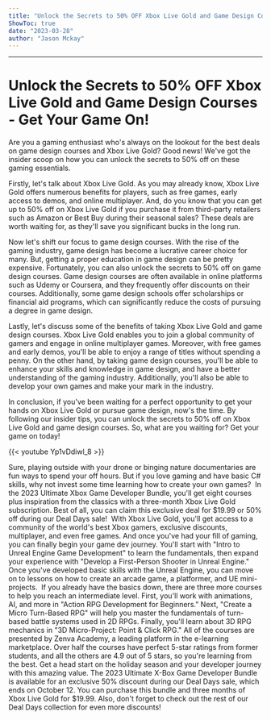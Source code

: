 ```yaml
---
title: "Unlock the Secrets to 50% OFF Xbox Live Gold and Game Design Courses - Get Your Game On!"
ShowToc: true 
date: "2023-03-28"
author: "Jason Mckay"
---
```

*****
# Unlock the Secrets to 50% OFF Xbox Live Gold and Game Design Courses - Get Your Game On!

Are you a gaming enthusiast who's always on the lookout for the best deals on game design courses and Xbox Live Gold? Good news! We've got the insider scoop on how you can unlock the secrets to 50% off on these gaming essentials. 

Firstly, let's talk about Xbox Live Gold. As you may already know, Xbox Live Gold offers numerous benefits for players, such as free games, early access to demos, and online multiplayer. And, do you know that you can get up to 50% off on Xbox Live Gold if you purchase it from third-party retailers such as Amazon or Best Buy during their seasonal sales? These deals are worth waiting for, as they'll save you significant bucks in the long run.

Now let's shift our focus to game design courses. With the rise of the gaming industry, game design has become a lucrative career choice for many. But, getting a proper education in game design can be pretty expensive. Fortunately, you can also unlock the secrets to 50% off on game design courses. Game design courses are often available in online platforms such as Udemy or Coursera, and they frequently offer discounts on their courses. Additionally, some game design schools offer scholarships or financial aid programs, which can significantly reduce the costs of pursuing a degree in game design.

Lastly, let's discuss some of the benefits of taking Xbox Live Gold and game design courses. Xbox Live Gold enables you to join a global community of gamers and engage in online multiplayer games. Moreover, with free games and early demos, you'll be able to enjoy a range of titles without spending a penny. On the other hand, by taking game design courses, you'll be able to enhance your skills and knowledge in game design, and have a better understanding of the gaming industry. Additionally, you'll also be able to develop your own games and make your mark in the industry.

In conclusion, if you've been waiting for a perfect opportunity to get your hands on Xbox Live Gold or pursue game design, now's the time. By following our insider tips, you can unlock the secrets to 50% off on Xbox Live Gold and game design courses. So, what are you waiting for? Get your game on today!

{{< youtube Yp1vDdiwl_8 >}} 



Sure, playing outside with your drone or binging nature documentaries are fun ways to spend your off hours. But if you love gaming and have basic C# skills, why not invest some time learning how to create your own games? 
In the 2023 Ultimate Xbox Game Developer Bundle, you'll get eight courses plus inspiration from the classics with a three-month Xbox Live Gold subscription. Best of all, you can claim this exclusive deal for $19.99 or 50% off during our Deal Days sale! 
With Xbox Live Gold, you'll get access to a community of the world's best Xbox gamers, exclusive discounts, multiplayer, and even free games. And once you've had your fill of gaming, you can finally begin your game dev journey. You'll start with "Intro to Unreal Engine Game Development" to learn the fundamentals, then expand your experience with "Develop a First-Person Shooter in Unreal Engine."
Once you've developed basic skills with the Unreal Engine, you can move on to lessons on how to create an arcade game, a platformer, and UE mini-projects. 
If you already have the basics down, there are three more courses to help you reach an intermediate level. First, you'll work with animations, AI, and more in "Action RPG Development for Beginners." Next, "Create a Micro Turn-Based RPG" will help you master the fundamentals of turn-based battle systems used in 2D RPGs. Finally, you'll learn about 3D RPG mechanics in "3D Micro-Project: Point & Click RPG."
All of the courses are presented by Zenva Academy, a leading platform in the e-learning marketplace. Over half the courses have perfect 5-star ratings from former students, and all the others are 4.9 out of 5 stars, so you're learning from the best.
Get a head start on the holiday season and your developer journey with this amazing value. The 2023 Ultimate X-Box Game Developer Bundle is available for an exclusive 50% discount during our Deal Days sale, which ends on October 12. You can purchase this bundle and three months of Xbox Live Gold for $19.99. Also, don't forget to check out the rest of our Deal Days collection for even more discounts!





